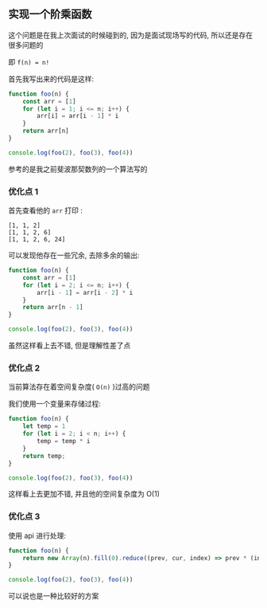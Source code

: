 ## 实现一个阶乘函数

这个问题是在我上次面试的时候碰到的, 因为是面试现场写的代码, 所以还是存在很多问题的

即 `f(n) = n!`

首先我写出来的代码是这样:

```js
function foo(n) {
    const arr = [1]
    for (let i = 1; i <= n; i++) {
        arr[i] = arr[i - 1] * i
    }
    return arr[n]
}

console.log(foo(2), foo(3), foo(4))
```

参考的是我之前斐波那契数列的一个算法写的

### 优化点 1

首先查看他的 `arr` 打印 :

```
[1, 1, 2]
[1, 1, 2, 6]
[1, 1, 2, 6, 24]
```

可以发现他存在一些冗余, 去除多余的输出:

```js
function foo(n) {
    const arr = [1]
    for (let i = 2; i <= n; i++) {
        arr[i - 1] = arr[i - 2] * i
    }
    return arr[n - 1]
}

console.log(foo(2), foo(3), foo(4))
```

虽然这样看上去不错, 但是理解性差了点

### 优化点 2

当前算法存在着空间复杂度( `O(n)` )过高的问题

我们使用一个变量来存储过程:

```js
function foo(n) {
    let temp = 1
    for (let i = 2; i < n; i++) {
        temp = temp * i
    }
    return temp;
}

console.log(foo(2), foo(3), foo(4))
```

这样看上去更加不错, 并且他的空间复杂度为 O(1)

### 优化点 3

使用 api 进行处理:

```js
function foo(n) {
    return new Array(n).fill(0).reduce((prev, cur, index) => prev * (index + 1), 1)
}

console.log(foo(2), foo(3), foo(4))
```

可以说也是一种比较好的方案
